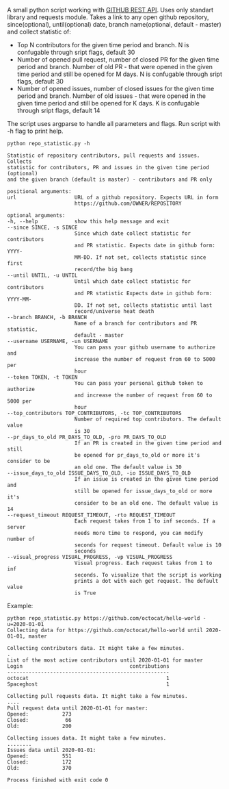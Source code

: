 A small python script working with [GITHUB REST API](https://docs.github.com/en/rest). 
Uses only standart library and requests module. Takes a link to any open github repository, since(optional), until(optional) date, 
branch name(optional, default - master) and collect statistic of:
  * Top N contributors for the given time period and branch. N is confugable through sript flags, default 30
  * Number of opened pull request, number of closed PR for the given time period and branch. 
  Number of old PR - that were opened in the given time period and still be opened for M days. N is confugable through sript flags, default 30
  * Number of opened issues, number of closed issues for the given time period and branch. 
  Number of old issues - that were opened in the given time period and still be opened for K days. K is confugable through sript flags, default 14
  

  
  The script uses argparse to handle all parameters and flags. Run script with -h flag to print help.
  ```
  python repo_statistic.py -h
  
Statistic of repository contributors, pull requests and issues. Collects
statistic for contributors, PR and issues in the given time period (optional)
and the given branch (default is master) - contributors and PR only

positional arguments:
  url                   URL of a github repository. Expects URL in form
                        https://github.com/OWNER/REPOSITORY

optional arguments:
  -h, --help            show this help message and exit
  --since SINCE, -s SINCE
                        Since which date collect statistic for contributors
                        and PR statistic. Expects date in github form: YYYY-
                        MM-DD. If not set, collects statistic since first
                        record/the big bang
  --until UNTIL, -u UNTIL
                        Until which date collect statistic for contributors
                        and PR statistic Expects date in github form: YYYY-MM-
                        DD. If not set, collects statistic until last
                        record/universe heat death
  --branch BRANCH, -b BRANCH
                        Name of a branch for contributors and PR statistic,
                        default - master
  --username USERNAME, -un USERNAME
                        You can pass your github username to authorize and
                        increase the number of request from 60 to 5000 per
                        hour
  --token TOKEN, -t TOKEN
                        You can pass your personal github token to authorize
                        and increase the number of request from 60 to 5000 per
                        hour
  --top_contributors TOP_CONTRIBUTORS, -tc TOP_CONTRIBUTORS
                        Number of required top contributors. The default value
                        is 30
  --pr_days_to_old PR_DAYS_TO_OLD, -pro PR_DAYS_TO_OLD
                        If an PR is created in the given time period and still
                        be opened for pr_days_to_old or more it's consider to be
                        an old one. The default value is 30
  --issue_days_to_old ISSUE_DAYS_TO_OLD, -io ISSUE_DAYS_TO_OLD
                        If an issue is created in the given time period and
                        still be opened for issue_days_to_old or more it's
                        consider to be an old one. The default value is 14
  --request_timeout REQUEST_TIMEOUT, -rto REQUEST_TIMEOUT
                        Each request takes from 1 to inf seconds. If a server
                        needs more time to respond, you can modify number of
                        seconds for request timeout. Default value is 10
                        seconds
  --visual_progress VISUAL_PROGRESS, -vp VISUAL_PROGRESS
                        Visual progress. Each request takes from 1 to inf
                        seconds. To visualize that the script is working
                        prints a dot with each get request. The default value
                        is True
```

Example:

```
python repo_statistic.py https://github.com/octocat/hello-world -u=2020-01-01
Collecting data for https://github.com/octocat/hello-world until 2020-01-01, master

Collecting contributors data. It might take a few minutes.
.
List of the most active contributors until 2020-01-01 for master
Login                                   contributions
-----------------------------------------------------
octocat                                             1
Spaceghost                                          1

Collecting pull requests data. It might take a few minutes.
....
Pull request data until 2020-01-01 for master:
Opened:           273
Closed:            66
Old:              200

Collecting issues data. It might take a few minutes.
........
Issues data until 2020-01-01:
Opened:           551
Closed:           172
Old:              370

Process finished with exit code 0

```
